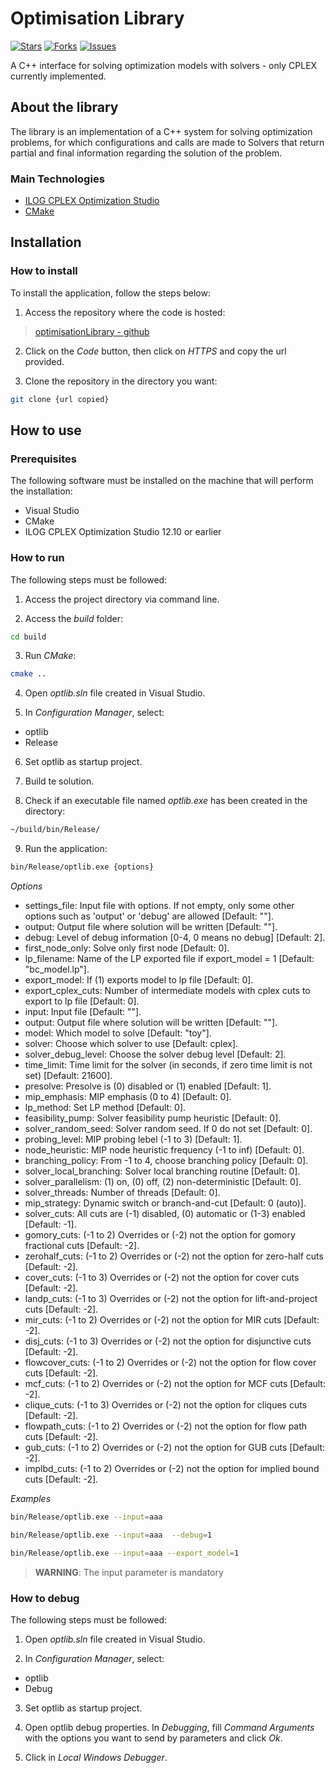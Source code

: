 
# Optimisation Library

[![Stars](https://img.shields.io/github/stars/cristianoarbex/optimisationLibrary)](https://img.shields.io/github/stars/cristianoarbex/optimisationLibrary)
[![Forks](https://img.shields.io/github/forks/cristianoarbex/optimisationLibrary)](https://img.shields.io/github/forks/cristianoarbex/optimisationLibrary)
[![Issues](https://img.shields.io/github/issues/cristianoarbex/optimisationLibrary)](https://img.shields.io/github/issues/cristianoarbex/optimisationLibrary)

A C++ interface for solving optimization models with solvers - only CPLEX currently implemented.

## About the library

The library is an implementation of a C++ system for solving optimization problems, for which configurations and calls are made to Solvers that return partial and final information regarding the solution of the problem.

### Main Technologies

* [ILOG CPLEX Optimization Studio](https://www.ibm.com/docs/en/icos/12.9.0?topic=cplex)
* [CMake](https://cmake.org/documentation/)

## Installation

### How to install

To install the application, follow the steps below:

1. Access the repository where the code is hosted:

> [optimisationLibrary - github](https://github.com/cristianoarbex/optimisationLibrary)

2. Click on the *Code* button, then click on *HTTPS* and copy the url provided.

3. Clone the repository in the directory you want:

  ```sh
  git clone {url copied}
  ```

## How to use

### Prerequisites

The following software must be installed on the machine that will perform the installation:

* Visual Studio
* CMake
* ILOG CPLEX Optimization Studio 12.10 or earlier

### How to run

The following steps must be followed:

1. Access the project directory via command line.

2. Access the *build* folder:
```sh
cd build
```

3. Run *CMake*:
```sh
cmake ..
```

4. Open *optlib.sln* file created in Visual Studio.

5. In *Configuration Manager*, select:
* optlib
* Release

6. Set optlib as startup project.

7. Build te solution.

8. Check if an executable file named *optlib.exe* has been created in the directory:
```sh
~/build/bin/Release/
```

9. Run the application:
```sh
bin/Release/optlib.exe {options}
```

*Options*
* settings_file: Input file with options. If not empty, only some other options such as 'output' or 'debug' are allowed [Default: ""].
* output: Output file where solution will be written [Default: ""].
* debug: Level of debug information [0-4, 0 means no debug] [Default: 2].
* first_node_only: Solve only first node [Default: 0].
* lp_filename: Name of the LP exported file if export_model = 1 [Default: "bc_model.lp"].
* export_model: If (1) exports model to lp file [Default: 0].
* export_cplex_cuts: Number of intermediate models with cplex cuts to export to lp file [Default: 0].
* input: Input file [Default: ""].
* output: Output file where solution will be written [Default: ""].
* model: Which model to solve [Default: "toy"].
* solver: Choose which solver to use [Default: cplex].
* solver_debug_level: Choose the solver debug level [Default: 2].
* time_limit: Time limit for the solver (in seconds, if zero time limit is not set) [Default: 21600].
* presolve: Presolve is (0) disabled or (1) enabled [Default: 1].
* mip_emphasis: MIP emphasis (0 to 4) [Default: 0].
* lp_method: Set LP method [Default: 0].
* feasibility_pump: Solver feasibility pump heuristic [Default: 0].
* solver_random_seed: Solver random seed. If 0 do not set [Default: 0].
* probing_level: MIP probing lebel (-1 to 3) [Default: 1].
* node_heuristic: MIP node heuristic frequency (-1 to inf) [Default: 0].
* branching_policy: From -1 to 4, choose branching policy [Default: 0].
* solver_local_branching: Solver local branching routine [Default: 0].
* solver_parallelism: (1) on, (0) off, (2) non-deterministic [Default: 0].
* solver_threads: Number of threads [Default: 0].
* mip_strategy: Dynamic switch or branch-and-cut [Default: 0 (auto)].
* solver_cuts: All cuts are (-1) disabled, (0) automatic or (1-3) enabled [Default: -1].
* gomory_cuts: (-1 to 2) Overrides or (-2) not the option for gomory fractional cuts [Default: -2].
* zerohalf_cuts: (-1 to 2) Overrides or (-2) not the option for zero-half cuts [Default: -2].
* cover_cuts: (-1 to 3) Overrides or (-2) not the option for cover cuts [Default: -2].
* landp_cuts: (-1 to 3) Overrides or (-2) not the option for lift-and-project cuts [Default: -2].
* mir_cuts: (-1 to 2) Overrides or (-2) not the option for MIR cuts [Default: -2].
* disj_cuts: (-1 to 3) Overrides or (-2) not the option for disjunctive cuts [Default: -2].
* flowcover_cuts: (-1 to 2) Overrides or (-2) not the option for flow cover cuts [Default: -2].
* mcf_cuts: (-1 to 2) Overrides or (-2) not the option for MCF cuts [Default: -2].
* clique_cuts: (-1 to 3) Overrides or (-2) not the option for cliques cuts [Default: -2].
* flowpath_cuts: (-1 to 2) Overrides or (-2) not the option for flow path cuts [Default: -2].
* gub_cuts: (-1 to 2) Overrides or (-2) not the option for GUB cuts [Default: -2].
* implbd_cuts: (-1 to 2) Overrides or (-2) not the option for implied bound cuts [Default: -2].

*Examples*
```sh
bin/Release/optlib.exe --input=aaa 
```

```sh
bin/Release/optlib.exe --input=aaa  --debug=1 
```

```sh
bin/Release/optlib.exe --input=aaa --export_model=1
```

> **WARNING**: The input parameter is mandatory

### How to debug

The following steps must be followed:

1. Open *optlib.sln* file created in Visual Studio.

2. In *Configuration Manager*, select:
* optlib
* Debug

3. Set optlib as startup project.

4. Open optlib debug properties. In *Debugging*, fill *Command Arguments* with the options you want to send by parameters and click *Ok*.

5. Click in *Local Windows Debugger*.